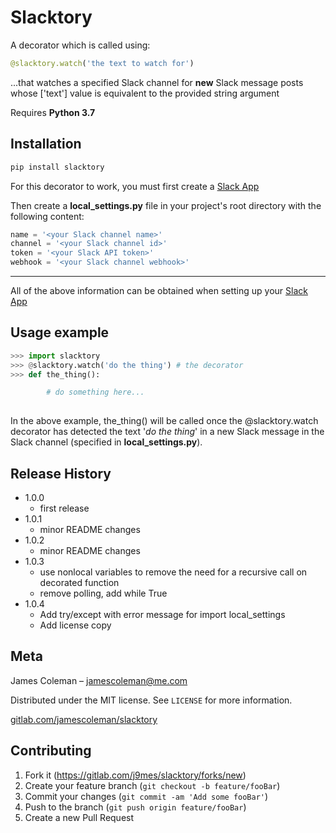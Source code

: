 # Slacktory

A decorator which is called using:
```python
@slacktory.watch('the text to watch for')
``` 
...that watches a specified Slack channel for **new** Slack message posts whose ['text'] value is equivalent to the provided string argument

Requires **Python 3.7**
## Installation



```sh
pip install slacktory
```
For this decorator to work, you must first create a [Slack App](https://api.slack.com/apps)
 
Then create a **local_settings.py** file in your project's root directory with the following content:

```python
name = '<your Slack channel name>'
channel = '<your Slack channel id>'
token = '<your Slack API token>'
webhook = '<your Slack channel webhook>'

```

---------------------------------------------------

All of the above information can be obtained when setting up your [Slack App](https://api.slack.com/apps)

## Usage example

```python
>>> import slacktory
>>> @slacktory.watch('do the thing') # the decorator 
>>> def the_thing():

        # do something here...
  
```
In the above example, the_thing() will be called once the @slacktory.watch decorator has detected the text '_do the thing_' in a new Slack message in the Slack channel (specified in **local_settings.py**).



## Release History


* 1.0.0
    * first release
* 1.0.1
    * minor README changes
* 1.0.2
    * minor README changes
* 1.0.3
    * use nonlocal variables to remove the need for a recursive call on decorated function
    * remove polling, add while True
* 1.0.4
    * Add try/except with error message for import local_settings
    * Add license copy

## Meta

James Coleman – jamescoleman@me.com

Distributed under the MIT license. See ``LICENSE`` for more information.

[gitlab.com/jamescoleman/slacktory](https://gitlab.com/j9mes/slacktory)

## Contributing

1. Fork it (<https://gitlab.com/j9mes/slacktory/forks/new>)
2. Create your feature branch (`git checkout -b feature/fooBar`)
3. Commit your changes (`git commit -am 'Add some fooBar'`)
4. Push to the branch (`git push origin feature/fooBar`)
5. Create a new Pull Request

